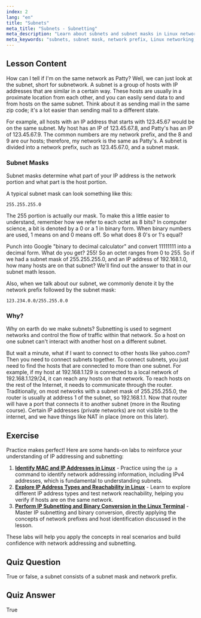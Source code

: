```yaml
---
index: 2
lang: "en"
title: "Subnets"
meta_title: "Subnets - Subnetting"
meta_description: "Learn about subnets and subnet masks in Linux networking. Understand network prefixes and how subnets segment traffic. Get started with this beginner-friendly guide!"
meta_keywords: "subnets, subnet mask, network prefix, Linux networking, IP address, beginner, tutorial, ifconfig"
---
```


## Lesson Content

How can I tell if I'm on the same network as Patty? Well, we can just look at the subnet, short for subnetwork. A subnet is a group of hosts with IP addresses that are similar in a certain way. These hosts are usually in a proximate location from each other, and you can easily send data to and from hosts on the same subnet. Think about it as sending mail in the same zip code; it's a lot easier than sending mail to a different state.

For example, all hosts with an IP address that starts with 123.45.67 would be on the same subnet. My host has an IP of 123.45.67.8, and Patty's has an IP of 123.45.67.9. The common numbers are my network prefix, and the 8 and 9 are our hosts; therefore, my network is the same as Patty's. A subnet is divided into a network prefix, such as 123.45.67.0, and a subnet mask.

### Subnet Masks

Subnet masks determine what part of your IP address is the network portion and what part is the host portion.

A typical subnet mask can look something like this:

```plaintext
255.255.255.0
```

The 255 portion is actually our mask. To make this a little easier to understand, remember how we refer to each octet as 8 bits? In computer science, a bit is denoted by a 0 or a 1 in binary form. When binary numbers are used, 1 means on and 0 means off. So what does 8 0's or 1's equal?

Punch into Google "binary to decimal calculator" and convert 11111111 into a decimal form. What do you get? 255! So an octet ranges from 0 to 255. So if we had a subnet mask of 255.255.255.0, and an IP address of 192.168.1.0, how many hosts are on that subnet? We'll find out the answer to that in our subnet math lesson.

Also, when we talk about our subnet, we commonly denote it by the network prefix followed by the subnet mask:

```plaintext
123.234.0.0/255.255.0.0
```

### Why?

Why on earth do we make subnets? Subnetting is used to segment networks and control the flow of traffic within that network. So a host on one subnet can't interact with another host on a different subnet.

But wait a minute, what if I want to connect to other hosts like yahoo.com? Then you need to connect subnets together. To connect subnets, you just need to find the hosts that are connected to more than one subnet. For example, if my host at 192.168.1.129 is connected to a local network of 192.168.1.129/24, it can reach any hosts on that network. To reach hosts on the rest of the Internet, it needs to communicate through the router. Traditionally, on most networks with a subnet mask of 255.255.255.0, the router is usually at address 1 of the subnet, so 192.168.1.1. Now that router will have a port that connects it to another subnet (more in the Routing course). Certain IP addresses (private networks) are not visible to the internet, and we have things like NAT in place (more on this later).

## Exercise

Practice makes perfect! Here are some hands-on labs to reinforce your understanding of IP addressing and subnetting:

1. **[Identify MAC and IP Addresses in Linux](https://labex.io/labs/comptia-identify-mac-and-ip-addresses-in-linux-592731)** - Practice using the `ip a` command to identify network addressing information, including IPv4 addresses, which is fundamental to understanding subnets.
2. **[Explore IP Address Types and Reachability in Linux](https://labex.io/labs/comptia-explore-ip-address-types-and-reachability-in-linux-592780)** - Learn to explore different IP address types and test network reachability, helping you verify if hosts are on the same network.
3. **[Perform IP Subnetting and Binary Conversion in the Linux Terminal](https://labex.io/labs/comptia-perform-ip-subnetting-and-binary-conversion-in-the-linux-terminal-592782)** - Master IP subnetting and binary conversion, directly applying the concepts of network prefixes and host identification discussed in the lesson.

These labs will help you apply the concepts in real scenarios and build confidence with network addressing and subnetting.

## Quiz Question

True or false, a subnet consists of a subnet mask and network prefix.

## Quiz Answer

True
